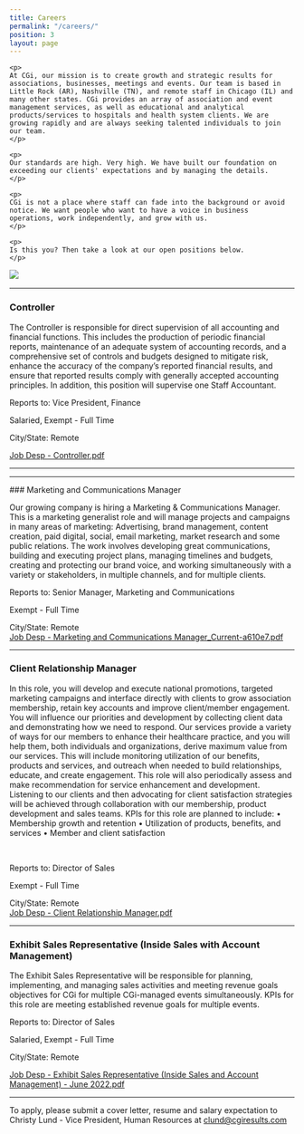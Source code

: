 ```yaml
---
title: Careers
permalink: "/careers/"
position: 3
layout: page
---
```



<div class="row mb-5 pb-4" style="margin-bottom: 1rem !important;">

  <div class="col-md-6">

    <p>
	At CGi, our mission is to create growth and strategic results for associations, businesses, meetings and events. Our team is based in Little Rock (AR), Nashville (TN), and remote staff in Chicago (IL) and many other states. CGi provides an array of association and event management services, as well as educational and analytical products/services to hospitals and health system clients. We are growing rapidly and are always seeking talented individuals to join our team.
    </p>

    <p>
    Our standards are high. Very high. We have built our foundation on exceeding our clients' expectations and by managing the details. 
    </p>

    <p>
    CGi is not a place where staff can fade into the background or avoid notice. We want people who want to have a voice in business operations, work independently, and grow with us. 
    </p>

    <p>
    Is this you? Then take a look at our open positions below.
    </p>

  </div>

  <div class="col-md-6">
    <img src="/uploads/Highland%20Ridge%20II.jpg" style="max-height: 375px;">
  </div>

</div>
<hr>

### Controller

The Controller is responsible for direct supervision of all accounting and financial functions.  This includes the production of periodic financial reports, maintenance of an adequate system of accounting records, and a comprehensive set of controls and budgets designed to mitigate risk, enhance the accuracy of the company’s reported financial results, and ensure that reported results comply with generally accepted accounting principles.
In addition, this position will supervise one Staff Accountant.<br />

Reports to: Vice President, Finance<br />

Salaried, Exempt - Full Time<br />

City/State: Remote<br />

[Job Desp - Controller.pdf](/uploads/Job%20Desp%20-%20Controller.pdf)

<hr>

<hr>
### Marketing and Communications Manager
 
Our growing company is hiring a Marketing & Communications Manager. This is a marketing generalist role and will manage projects and campaigns in many areas of marketing: Advertising, brand management, content creation, paid digital, social, email marketing, market research and some public relations.   The work involves developing great communications, building and executing project plans, managing timelines and budgets, creating and protecting our brand voice, and working simultaneously with a variety or stakeholders, in multiple channels, and for multiple clients. <br />

Reports to: Senior Manager, Marketing and Communications<br />

Exempt - Full Time<br />

City/State: Remote <br />
[Job Desp - Marketing and Communications Manager_Current-a610e7.pdf](/uploads/Job%20Desp%20-%20Marketing%20and%20Communications%20Manager_Current-a610e7.pdf)

<hr>

### Client Relationship Manager

In this role, you will develop and execute national promotions, targeted marketing campaigns and interface directly with clients to grow association membership, retain key accounts and improve client/member engagement. You will influence our priorities and development by collecting client data and demonstrating how we need to respond. Our services provide a variety of ways for our members to enhance their healthcare practice, and you will help them, both individuals and organizations, derive maximum value from our services. This will include monitoring utilization of our benefits, products and services, and outreach when needed to build relationships, educate, and create engagement. 
This role will also periodically assess and make recommendation for service enhancement and development. Listening to our clients and then advocating for client satisfaction strategies will be achieved through collaboration with our membership, product development and sales teams. 
KPIs for this role are planned to include:
•	Membership growth and retention
•	Utilization of products, benefits, and services
•	Member and client satisfaction

  <br />

Reports to: Director of Sales <br />

Exempt - Full Time<br />

City/State: Remote <br />
[Job Desp - Client Relationship Manager.pdf](/uploads/Job%20Desp%20-%20Client%20Relationship%20Manager.pdf)

<hr>

### Exhibit Sales Representative (Inside Sales with Account Management)

The Exhibit Sales Representative will be responsible for planning, implementing, and managing sales activities and meeting revenue goals objectives for CGi for multiple CGi-managed events simultaneously.   KPIs for this role are meeting established revenue goals for multiple events.<br />

Reports to: Director of Sales<br />

Salaried, Exempt - Full Time<br />

City/State: Remote<br />

[Job Desp - Exhibit Sales Representative (Inside Sales and Account Management) - June 2022.pdf](/uploads/Job%20Desp%20-%20Exhibit%20Sales%20Representative%20(Inside%20Sales%20and%20Account%20Management)%20-%20June%202022.pdf)

<hr>

To apply, please submit a cover letter, resume and salary expectation to Christy Lund - Vice President, Human Resources at clund@cgiresults.com

